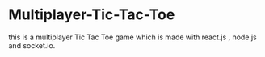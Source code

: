 # Multiplayer-Tic-Tac-Toe
this is a multiplayer Tic Tac Toe game which is made with react.js , node.js and socket.io.
